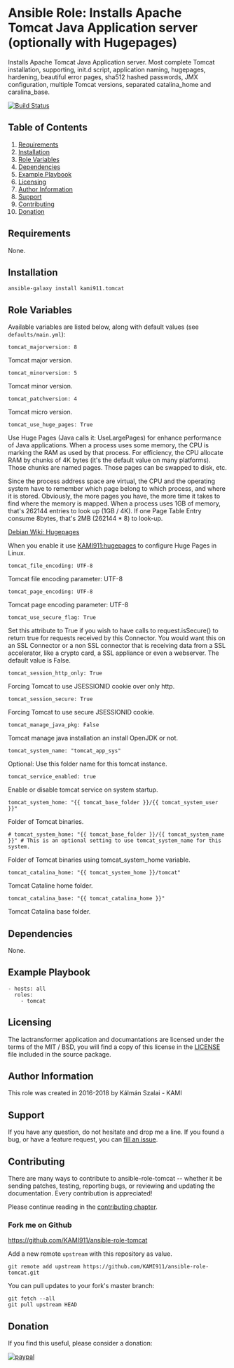 # Ansible Role: Installs Apache Tomcat Java Application server (optionally with Hugepages)

Installs Apache Tomcat Java Application server. Most complete Tomcat installation, supporting, init.d script, application naming, hugepages, hardening, beautiful error pages, sha512 hashed passwords, JMX configuration, multiple Tomcat versions, separated catalina_home and caralina_base.

[![Build Status](https://travis-ci.org/KAMI911/ansible-role-tomcat.svg?branch=master)](https://travis-ci.org/KAMI911/ansible-role-tomcat)

## Table of Contents

1. [Requirements][Requirements]
2. [Installation][Installation]
3. [Role Variables][Role Variables]
4. [Dependencies][Dependencies]
5. [Example Playbook][Example Playbook]
6. [Licensing][Licensing]
7. [Author Information][Author Information]
8. [Support][Support]
9. [Contributing][Contributing]
10. [Donation][Donation]

## Requirements

None.

## Installation

    ansible-galaxy install kami911.tomcat

## Role Variables

Available variables are listed below, along with default values (see `defaults/main.yml`):

    tomcat_majorversion: 8

Tomcat major version.

    tomcat_minorversion: 5

Tomcat minor version.

    tomcat_patchversion: 4

Tomcat micro version.

    tomcat_use_huge_pages: True

Use Huge Pages (Java calls it: UseLargePages) for enhance performance of Java applications. When a process uses some memory, the CPU is marking the RAM as used by that process. For efficiency, the CPU allocate RAM by chunks of 4K bytes (it's the default value on many platforms). Those chunks are named pages. Those pages can be swapped to disk, etc.

Since the process address space are virtual, the CPU and the operating system have to remember which page belong to which process, and where it is stored. Obviously, the more pages you have, the more time it takes to find where the memory is mapped. When a process uses 1GB of memory, that's 262144 entries to look up (1GB / 4K). If one Page Table Entry consume 8bytes, that's 2MB (262144 * 8) to look-up.

[Debian Wiki: Hugepages](https://wiki.debian.org/Hugepages)

When you enable it use [KAMI911:hugepages](https://galaxy.ansible.com/KAMI911/hugepages/) to configure Huge Pages in Linux.

    tomcat_file_encoding: UTF-8

Tomcat file encoding parameter: UTF-8

    tomcat_page_encoding: UTF-8

Tomcat page encoding parameter: UTF-8

    tomcat_use_secure_flag: True

Set this attribute to True if you wish to have calls to request.isSecure() to return true for requests received by this Connector. You would want this on an SSL Connector or a non SSL connector that is receiving data from a SSL accelerator, like a crypto card, a SSL appliance or even a webserver. The default value is False.

    tomcat_session_http_only: True

Forcing Tomcat to use JSESSIONID cookie over only http.

    tomcat_session_secure: True

Forcing Tomcat to use secure JSESSIONID cookie.

    tomcat_manage_java_pkg: False

Tomcat manage java installation an install OpenJDK or not.

    tomcat_system_name: "tomcat_app_sys"

Optional: Use this folder name for this tomcat instance.

    tomcat_service_enabled: true

Enable or disable tomcat service on system startup.

    tomcat_system_home: "{{ tomcat_base_folder }}/{{ tomcat_system_user }}"

Folder of Tomcat binaries.

    # tomcat_system_home: "{{ tomcat_base_folder }}/{{ tomcat_system_name }}" # This is an optional setting to use tomcat_system_name for this system.

Folder of Tomcat binaries using tomcat_system_home variable.

    tomcat_catalina_home: "{{ tomcat_system_home }}/tomcat"

Tomcat Cataline home folder.

    tomcat_catalina_base: "{{ tomcat_catalina_home }}"

Tomcat Catalina base folder.

## Dependencies

None.

## Example Playbook

    - hosts: all
      roles:
        - tomcat

## Licensing

The lactransformer application and documantations are licensed under the terms of
the MIT / BSD, you will find a copy of this license in the
[LICENSE](LICENSE) file included in the source package.

## Author Information

This role was created in 2016-2018 by Kálmán Szalai - KAMI

## Support

If you have any question, do not hesitate and drop me a line.
If you found a bug, or have a feature request, you can [fill an issue](https://github.com/KAMI911/ansible-role-tomcat/issues).

## Contributing

There are many ways to contribute to ansible-role-tomcat -- whether it be sending patches,
testing, reporting bugs, or reviewing and updating the documentation. Every
contribution is appreciated!

Please continue reading in the [contributing chapter](CONTRIBUTING.md).

### Fork me on Github

https://github.com/KAMI911/ansible-role-tomcat

Add a new remote `upstream` with this repository as value.

```
git remote add upstream https://github.com/KAMI911/ansible-role-tomcat.git
```

You can pull updates to your fork's master branch:

```
git fetch --all
git pull upstream HEAD
```

## Donation

If you find this useful, please consider a donation:

[![paypal](https://www.paypalobjects.com/en_US/i/btn/btn_donateCC_LG.gif)](https://www.paypal.com/cgi-bin/webscr?cmd=_s-xclick&hosted_button_id=RLQZ58B26XSLA)

<!-- TOC URLs -->
[Requirements]: #requirements
[Installation]: #installation
[Role Variables]: #role_variables
[Dependencies]: #dependencies
[Example Playbook]: #example_playbook
[Licensing]: #licensing
[Author Information]: #author_information
[Support]: #support
[Contributing]: #contributing
[Donation]: #donation


